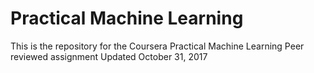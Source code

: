 # Practical Machine Learning
This is the repository for the Coursera Practical Machine Learning Peer reviewed assignment
Updated October 31, 2017
